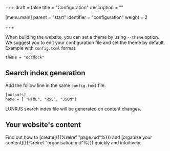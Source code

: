 +++
draft = false
title = "Configuration"
description = ""

[menu.main]
parent = "start"
identifier = "configuration"
weight = 2

+++

When building the website, you can set a theme by using `--theme` option. We suggest you to edit your configuration file and set the theme by default. Example with `config.toml` format.

```
theme = "docdock"
```

## Search index generation

Add the follow line in the same `config.toml` file.

```
[outputs]
home = [ "HTML", "RSS", "JSON"]
```

LUNRJS search index file will be generated on content changes.

## Your website's content

Find out how to [create]({{%relref "page.md"%}}) and [organize your content]({{%relref "organisation.md"%}}) quickly and intuitively.
